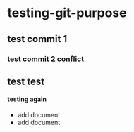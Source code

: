 # testing-git-purpose
## test commit 1
### test commit 2 conflict

## test test
#### testing again

* add document
* add document

